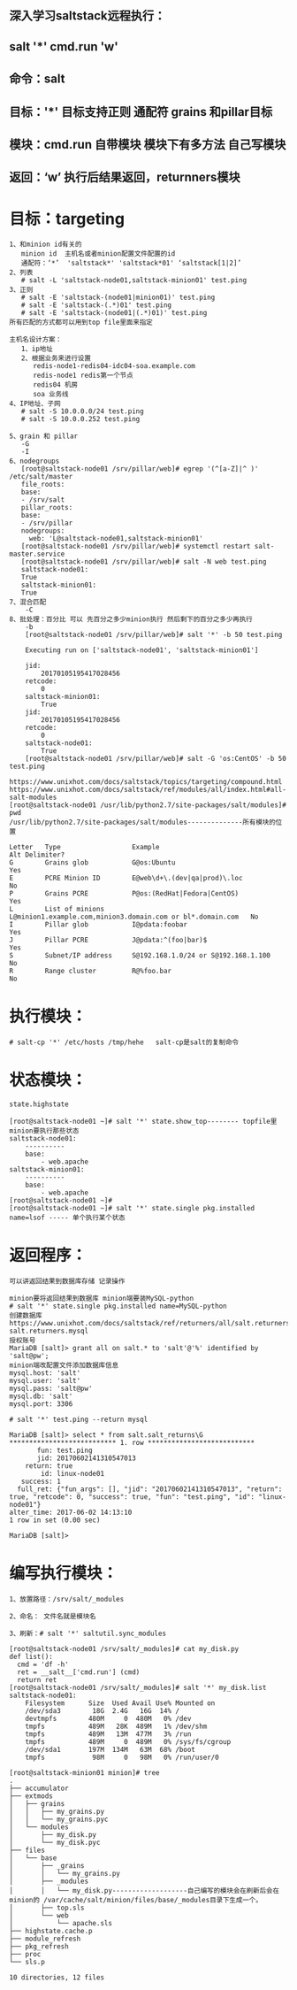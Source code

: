 ## 深入学习saltstack远程执行：
## salt '*' cmd.run 'w'
## 命令：salt
## 目标：'*' 目标支持正则 通配符 grains 和pillar目标
## 模块：cmd.run 自带模块 模块下有多方法  自己写模块
## 返回：‘w’ 执行后结果返回，returnners模块

# 目标：targeting
	1、和minion id有关的
	   minion id  主机名或者minion配置文件配置的id
	   通配符：‘*’  'saltstack*' 'saltstack*01' ‘saltstack[1|2]’ 
	2、列表
	   # salt -L 'saltstack-node01,saltstack-minion01' test.ping
	3、正则
	   # salt -E 'saltstack-(node01|minion01)' test.ping
       # salt -E 'saltstack-(.*)01' test.ping
	   # salt -E 'saltstack-(node01|(.*)01)' test.ping
	所有匹配的方式都可以用到top file里面来指定
	
	主机名设计方案：
	   1、ip地址
	   2、根据业务来进行设置
	      redis-node1-redis04-idc04-soa.example.com
		  redis-node1 redis第一个节点
		  redis04 机房
		  soa 业务线
	4、IP地址、子网
	   # salt -S 10.0.0.0/24 test.ping
	   # salt -S 10.0.0.252 test.ping
	   
	5、grain 和 pillar
	   -G
	   -I
	6、nodegroups
	   [root@saltstack-node01 /srv/pillar/web]# egrep '(^[a-Z]|^ )' /etc/salt/master
       file_roots:
       base:
       - /srv/salt
       pillar_roots:
       base:
       - /srv/pillar
       nodegroups:
         web: 'L@saltstack-node01,saltstack-minion01'
       [root@saltstack-node01 /srv/pillar/web]# systemctl restart salt-master.service 
       [root@saltstack-node01 /srv/pillar/web]# salt -N web test.ping
       saltstack-node01:
       True
       saltstack-minion01:
       True
    7、混合匹配
	    -C 
    8、批处理：百分比 可以 先百分之多少minion执行 然后剩下的百分之多少再执行
	    -b
		[root@saltstack-node01 /srv/pillar/web]# salt '*' -b 50 test.ping

        Executing run on ['saltstack-node01', 'saltstack-minion01']

        jid:
            20170105195417028456
        retcode:
            0
        saltstack-minion01:
            True
        jid:
            20170105195417028456
        retcode:
            0
        saltstack-node01:
            True
        [root@saltstack-node01 /srv/pillar/web]# salt -G 'os:CentOS' -b 50 test.ping
		
	https://www.unixhot.com/docs/saltstack/topics/targeting/compound.html
	https://www.unixhot.com/docs/saltstack/ref/modules/all/index.html#all-salt-modules
	[root@saltstack-node01 /usr/lib/python2.7/site-packages/salt/modules]# pwd
	/usr/lib/python2.7/site-packages/salt/modules--------------所有模块的位置
			
	Letter	 Type	               Example	                                                    Alt Delimiter?
	G	     Grains glob	       G@os:Ubuntu	                                                Yes
	E	     PCRE Minion ID	       E@web\d+\.(dev|qa|prod)\.loc	                                No
	P	     Grains PCRE	       P@os:(RedHat|Fedora|CentOS)	                                Yes
	L	     List of minions	   L@minion1.example.com,minion3.domain.com or bl*.domain.com	No
	I	     Pillar glob	       I@pdata:foobar	                                            Yes
	J	     Pillar PCRE	       J@pdata:^(foo|bar)$	                                        Yes
	S	     Subnet/IP address	   S@192.168.1.0/24 or S@192.168.1.100	                        No
	R	     Range cluster	       R@%foo.bar	                                                No

# 执行模块：

	# salt-cp '*' /etc/hosts /tmp/hehe   salt-cp是salt的复制命令

# 状态模块：

	state.highstate

	[root@saltstack-node01 ~]# salt '*' state.show_top-------- topfile里 minion要执行那些状态
	saltstack-node01:
		----------
		base:
			- web.apache
	saltstack-minion01:
		----------
		base:
			- web.apache
	[root@saltstack-node01 ~]# 
	[root@saltstack-node01 ~]# salt '*' state.single pkg.installed name=lsof ----- 单个执行某个状态

# 返回程序：

	可以讲返回结果到数据库存储 记录操作

	minion要将返回结果到数据库 minion端要装MySQL-python 
	# salt '*' state.single pkg.installed name=MySQL-python
	创建数据库
	https://www.unixhot.com/docs/saltstack/ref/returners/all/salt.returners.mysql.html#module-salt.returners.mysql
	授权账号
	MariaDB [salt]> grant all on salt.* to 'salt'@'%' identified by 'salt@pw';
	minion端改配置文件添加数据库信息
	mysql.host: 'salt'
	mysql.user: 'salt'
	mysql.pass: 'salt@pw'
	mysql.db: 'salt'
	mysql.port: 3306

	# salt '*' test.ping --return mysql
	
	MariaDB [salt]> select * from salt.salt_returns\G
	*************************** 1. row ***************************
		   fun: test.ping
		   jid: 20170602141310547013
		return: true
			id: linux-node01
	   success: 1
	  full_ret: {"fun_args": [], "jid": "20170602141310547013", "return": true, "retcode": 0, "success": true, "fun": "test.ping", "id": "linux-node01"}
	alter_time: 2017-06-02 14:13:10
	1 row in set (0.00 sec)

	MariaDB [salt]> 


# 编写执行模块：

	1、放置路径：/srv/salt/_modules

	2、命名： 文件名就是模块名

	3、刷新：# salt '*' saltutil.sync_modules

	[root@saltstack-node01 /srv/salt/_modules]# cat my_disk.py 
	def list():
	  cmd = 'df -h'
	  ret = __salt__['cmd.run'] (cmd)
	  return ret
	[root@saltstack-node01 /srv/salt/_modules]# salt '*' my_disk.list
	saltstack-node01:
		Filesystem      Size  Used Avail Use% Mounted on
		/dev/sda3        18G  2.4G   16G  14% /
		devtmpfs        480M     0  480M   0% /dev
		tmpfs           489M   28K  489M   1% /dev/shm
		tmpfs           489M   13M  477M   3% /run
		tmpfs           489M     0  489M   0% /sys/fs/cgroup
		/dev/sda1       197M  134M   63M  68% /boot
		tmpfs            98M     0   98M   0% /run/user/0

	[root@saltstack-minion01 minion]# tree
	.
	├── accumulator
	├── extmods
	│   ├── grains
	│   │   ├── my_grains.py
	│   │   └── my_grains.pyc
	│   └── modules
	│       ├── my_disk.py
	│       └── my_disk.pyc
	├── files
	│   └── base
	│       ├── _grains
	│       │   └── my_grains.py
	│       ├── _modules
	│       │   └── my_disk.py-------------------自己编写的模块会在刷新后会在minion的 /var/cache/salt/minion/files/base/_modules目录下生成一个。
	│       ├── top.sls
	│       └── web
	│           └── apache.sls
	├── highstate.cache.p
	├── module_refresh
	├── pkg_refresh
	├── proc
	└── sls.p

	10 directories, 12 files









